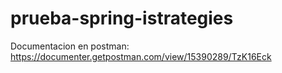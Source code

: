 # prueba-spring-istrategies

Documentacion en postman: https://documenter.getpostman.com/view/15390289/TzK16Eck
